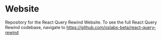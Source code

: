 # Website

Repository for the React Query Rewind Website. To see the full React Query Rewind codebase, navigate to https://github.com/oslabs-beta/react-query-rewind